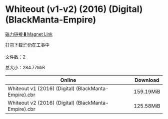 # Whiteout (v1-v2) (2016) (Digital) (BlackManta-Empire)

[磁力链接⬇Magnet Link](magnet:?xt=urn:btih:cac488d4f05145c1e547772f1746dfd82515aad4&dn=Whiteout%20%28v1-v2%29%20%282016%29%20%28Digital%29%20%28BlackManta-Empire%29)

打包下载📦仍在工事中

文件数：2

总大小：284.77MiB

Online | Download
--- | ---
Whiteout v1 (2016) (Digital) (BlackManta-Empire).cbr | 159.19MiB
Whiteout v2 (2016) (Digital) (BlackManta-Empire).cbr | 125.58MiB